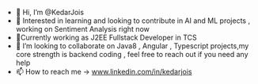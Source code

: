 - 👋 Hi, I’m @KedarJois
- 👀 Interested in learning and looking to contribute in AI and ML projects , working on Sentiment Analysis right now
- 🌱Currently working as J2EE Fullstack Developer in TCS
- 💞️ I’m looking to collaborate on Java8 , Angular , Typescript projects,my core strength is backend coding , feel free to reach out if you need any help
- 📫 How to reach me -> www.linkedin.com/in/kedarjois

